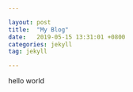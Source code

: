 ```yaml
---

layout: post
title:  "My Blog"
date:   2019-05-15 13:31:01 +0800
categories: jekyll
tag: jekyll

---
```


hello world
